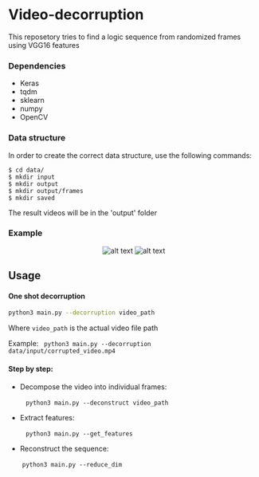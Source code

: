 # Video-decorruption
This reposetory tries to find a logic sequence from randomized frames using VGG16 features

### Dependencies

- Keras
- tqdm
- sklearn
- numpy
- OpenCV

### Data structure

In order to create the correct data structure, use the following commands:

```
$ cd data/
$ mkdir input
$ mkdir output
$ mkdir output/frames
$ mkdir saved
```
The result videos will be in the 'output' folder

### Example

<div style="text-align:center" markdown="1">

![alt text](https://github.com/SyPRX/Video-decorruption/blob/master/images/corrupt_data.gif)
![alt text](https://github.com/SyPRX/Video-decorruption/blob/master/images/decorrupt_data.gif)

</div>

## Usage

####  One shot decorruption

```bash
python3 main.py --decorruption video_path
```

Where `video_path` is the actual video file path

Example: ``` python3 main.py --decorruption data/input/corrupted_video.mp4``` 

#### Step by step:

* Decompose the video into individual frames:

  ​	``` python3 main.py --deconstruct video_path``` 

* Extract features:

  ​	``` python3 main.py --get_features```

* Reconstruct the sequence:

  ​	```python3 main.py --reduce_dim```